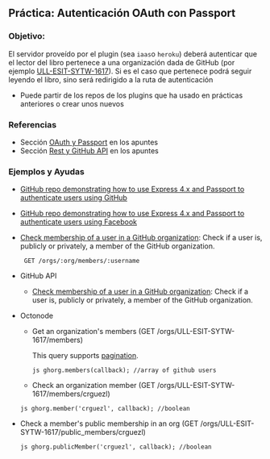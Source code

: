 ## Práctica: Autenticación OAuth con Passport

<!--sec data-title="Descripción" data-id="sectiondescripcion" data-show=true ces-->
### Objetivo:

El servidor proveído por el plugin (sea `iaas`o `heroku`) deberá autenticar que el lector
del libro  pertenece  a una organización dada de GitHub (por ejemplo [ULL-ESIT-SYTW-1617](https://github.com/ULL-ESIT-SYTW-1617)). Si es el caso que pertenece podrá seguir leyendo el libro, sino será redirigido a la ruta de autenticación


* Puede partir de los repos de los plugins que ha usado en prácticas anteriores o crear unos nuevos


<!-- endsec -->

<!--sec data-title="Ejemplos y Referencias" data-id="sectionreferencias" data-show=true ces-->

### Referencias

* Sección [OAuth y Passport](../apuntes/authentication/README.md) en los apuntes
* Sección [Rest y GitHub API](../apuntes/rest/README.md) en los apuntes

### Ejemplos y Ayudas

* [GitHub repo demonstrating how to use Express 4.x and Passport to authenticate users using GitHub](https://github.com/ULL-ESIT-SYTW-1617/express-4.x-github-example)
* [GitHub repo demonstrating how to use Express 4.x and Passport to authenticate users using Facebook](https://github.com/ULL-ESIT-DSI-1617/express-4.x-facebook-example)
* [Check membership of a user in a GitHub organization](https://developer.github.com/v3/orgs/members/#check-membership): Check if a user is, publicly or privately, a member of the GitHub organization.
  ```
   GET /orgs/:org/members/:username
  ```
* GitHub API
  - [Check membership of a user in a GitHub organization](https://developer.github.com/v3/orgs/members/#check-membership): Check if a user is, publicly or privately, a member of the GitHub organization.
* Octonode
  - Get an organization's members (GET /orgs/ULL-ESIT-SYTW-1617/members)

    This query supports [pagination](https://github.com/pksunkara/octonode/blob/master/#pagination).

    ``js
    ghorg.members(callback); //array of github users
    ``

  -  Check an organization member (GET /orgs/ULL-ESIT-SYTW-1617/members/crguezl)

    ``js
    ghorg.member('crguezl', callback); //boolean
    ``

 - Check a member's public membership in an org (GET /orgs/ULL-ESIT-SYTW-1617/public_members/crguezl)

    ``js
    ghorg.publicMember('crguezl', callback); //boolean
    ``

<!-- endsec -->
